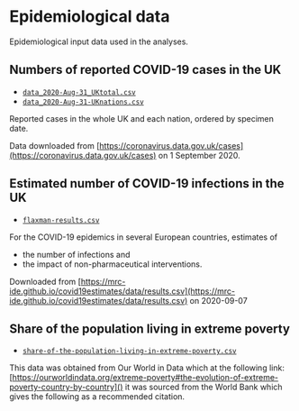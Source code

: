 # Epidemiological data

Epidemiological input data used in the analyses.


## Numbers of reported COVID-19 cases in the UK

- [`data_2020-Aug-31_UKtotal.csv`](data_2020-Aug-31_UKtotal.csv)
- [`data_2020-Aug-31-UKnations.csv`](data_2020-Aug-31-UKnations.csv)

Reported cases in the whole UK and each nation, ordered by specimen date.

Data downloaded from [https://coronavirus.data.gov.uk/cases](https://coronavirus.data.gov.uk/cases) on 1 September 2020.


## Estimated number of COVID-19 infections in the UK

- [`flaxman-results.csv`](flaxman-results.csv)

For the COVID-19 epidemics in several European countries, estimates of

- the number of infections and
- the impact of non-pharmaceutical interventions.

Downloaded from [https://mrc-ide.github.io/covid19estimates/data/results.csv](https://mrc-ide.github.io/covid19estimates/data/results.csv) on 2020-09-07




## Share of the population living in extreme poverty

- [`share-of-the-population-living-in-extreme-poverty.csv`](share-of-the-population-living-in-extreme-poverty.csv)

This data was obtained from Our World in Data which at the following link:
[https://ourworldindata.org/extreme-poverty#the-evolution-of-extreme-poverty-country-by-country]()
it was sourced from the World Bank which gives the following as a recommended
citation.

